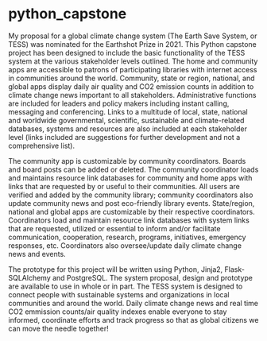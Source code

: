# python_capstone
My proposal for a global climate change system (The Earth Save System, or TESS) was nominated for the Earthshot Prize in 2021. This Python capstone project has been designed to include the basic functionality of the TESS system at the various stakeholder levels outlined. The home and community apps are accessible to patrons of participating libraries with internet access in communities around the world. Community, state or region, national, and global apps display daily air quality and CO2 emission counts in addition to climate change news important to all stakeholders. Administrative functions are included for leaders and policy makers including instant calling,  messaging and conferencing. Links to a multitude of local, state, national and worldwide governmental, scientific, sustainable and climate-related databases, systems and resources are also included at each stakeholder level (links included are suggestions for further development and not a comprehensive list).

The community app is customizable by community coordinators. Boards and board posts can be added or deleted. The community coordinator loads and maintains resource link databases for community and home apps with links that are requested by or useful to their communities. All users are verified and added by the community library; community coordinators also update community news and post eco-friendly library events. State/region, national and global apps are customizable by their respective coordinators. Coordinators load and maintain resource link databases with system links that are requested, utilized or essential to inform and/or facilitate communication, cooperation, research, programs, initiatives, emergency responses, etc. Coordinators also oversee/update daily climate change news and events.

The prototype for this project will be written using Python, Jinja2, Flask-SQLAlchemy and PostgreSQL. The system proposal, design and prototype are available to use in whole or in part. The TESS system is designed to connect people with sustainable systems and organizations in local communities and around the world. Daily climate change news and real time CO2 emmission counts/air quality indexes enable everyone to stay informed, coordinate efforts and track progress so that as global citizens we can move the needle together!
